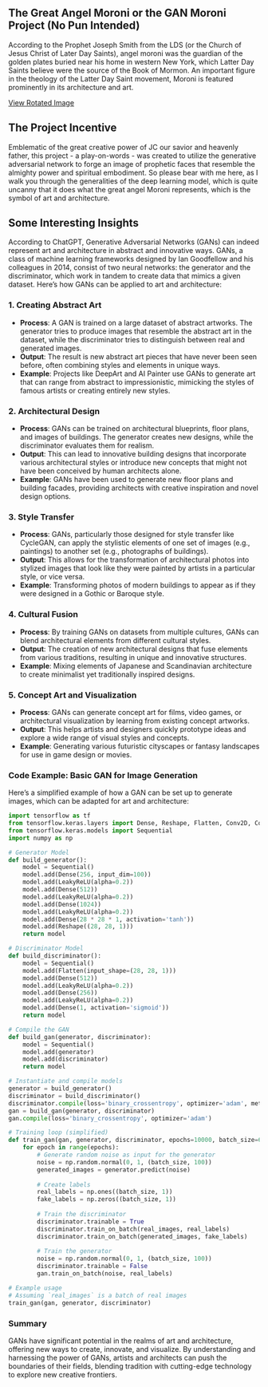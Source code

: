## The Great Angel Moroni or the GAN Moroni Project (No Pun Intended)

According to the Prophet Joseph Smith from the LDS (or the Church of Jesus Christ of Later Day Saints), angel moroni was the guardian of the golden plates buried near his home in western New York, 
which Latter Day Saints believe were the source of the Book of Mormon. An important figure in the theology of the Latter Day Saint movement, Moroni is featured prominently in its architecture and art.

[View Rotated Image](https://shiyis.github.io/gan-moroni/moroni-display.html)


## The Project Incentive

Emblematic of the great creative power of JC our savior and heavenly father, this project - a play-on-words - was created to utilize the generative adversarial network to forge an image of prophetic faces that resemble the almighty power and spiritual embodiment. 
So please bear with me here, as I walk you through the generalities of the deep learning model, which is quite uncanny that it does what the great angel Moroni represents, which is the symbol of art and architecture. 

## Some Interesting Insights

According to ChatGPT, Generative Adversarial Networks (GANs) can indeed represent art and architecture in abstract and innovative ways. GANs, a class of machine learning frameworks designed by Ian Goodfellow and his colleagues in 2014, consist of two neural networks: the generator and the discriminator, which work in tandem to create data that mimics a given dataset. Here’s how GANs can be applied to art and architecture:

### 1. **Creating Abstract Art**
- **Process**: A GAN is trained on a large dataset of abstract artworks. The generator tries to produce images that resemble the abstract art in the dataset, while the discriminator tries to distinguish between real and generated images.
- **Output**: The result is new abstract art pieces that have never been seen before, often combining styles and elements in unique ways.
- **Example**: Projects like DeepArt and AI Painter use GANs to generate art that can range from abstract to impressionistic, mimicking the styles of famous artists or creating entirely new styles.

### 2. **Architectural Design**
- **Process**: GANs can be trained on architectural blueprints, floor plans, and images of buildings. The generator creates new designs, while the discriminator evaluates them for realism.
- **Output**: This can lead to innovative building designs that incorporate various architectural styles or introduce new concepts that might not have been conceived by human architects alone.
- **Example**: GANs have been used to generate new floor plans and building facades, providing architects with creative inspiration and novel design options.

### 3. **Style Transfer**
- **Process**: GANs, particularly those designed for style transfer like CycleGAN, can apply the stylistic elements of one set of images (e.g., paintings) to another set (e.g., photographs of buildings).
- **Output**: This allows for the transformation of architectural photos into stylized images that look like they were painted by artists in a particular style, or vice versa.
- **Example**: Transforming photos of modern buildings to appear as if they were designed in a Gothic or Baroque style.

### 4. **Cultural Fusion**
- **Process**: By training GANs on datasets from multiple cultures, GANs can blend architectural elements from different cultural styles.
- **Output**: The creation of new architectural designs that fuse elements from various traditions, resulting in unique and innovative structures.
- **Example**: Mixing elements of Japanese and Scandinavian architecture to create minimalist yet traditionally inspired designs.

### 5. **Concept Art and Visualization**
- **Process**: GANs can generate concept art for films, video games, or architectural visualization by learning from existing concept artworks.
- **Output**: This helps artists and designers quickly prototype ideas and explore a wide range of visual styles and concepts.
- **Example**: Generating various futuristic cityscapes or fantasy landscapes for use in game design or movies.

### Code Example: Basic GAN for Image Generation
Here’s a simplified example of how a GAN can be set up to generate images, which can be adapted for art and architecture:

```python
import tensorflow as tf
from tensorflow.keras.layers import Dense, Reshape, Flatten, Conv2D, Conv2DTranspose, LeakyReLU
from tensorflow.keras.models import Sequential
import numpy as np

# Generator Model
def build_generator():
    model = Sequential()
    model.add(Dense(256, input_dim=100))
    model.add(LeakyReLU(alpha=0.2))
    model.add(Dense(512))
    model.add(LeakyReLU(alpha=0.2))
    model.add(Dense(1024))
    model.add(LeakyReLU(alpha=0.2))
    model.add(Dense(28 * 28 * 1, activation='tanh'))
    model.add(Reshape((28, 28, 1)))
    return model

# Discriminator Model
def build_discriminator():
    model = Sequential()
    model.add(Flatten(input_shape=(28, 28, 1)))
    model.add(Dense(512))
    model.add(LeakyReLU(alpha=0.2))
    model.add(Dense(256))
    model.add(LeakyReLU(alpha=0.2))
    model.add(Dense(1, activation='sigmoid'))
    return model

# Compile the GAN
def build_gan(generator, discriminator):
    model = Sequential()
    model.add(generator)
    model.add(discriminator)
    return model

# Instantiate and compile models
generator = build_generator()
discriminator = build_discriminator()
discriminator.compile(loss='binary_crossentropy', optimizer='adam', metrics=['accuracy'])
gan = build_gan(generator, discriminator)
gan.compile(loss='binary_crossentropy', optimizer='adam')

# Training loop (simplified)
def train_gan(gan, generator, discriminator, epochs=10000, batch_size=64):
    for epoch in range(epochs):
        # Generate random noise as input for the generator
        noise = np.random.normal(0, 1, (batch_size, 100))
        generated_images = generator.predict(noise)
        
        # Create labels
        real_labels = np.ones((batch_size, 1))
        fake_labels = np.zeros((batch_size, 1))
        
        # Train the discriminator
        discriminator.trainable = True
        discriminator.train_on_batch(real_images, real_labels)
        discriminator.train_on_batch(generated_images, fake_labels)
        
        # Train the generator
        noise = np.random.normal(0, 1, (batch_size, 100))
        discriminator.trainable = False
        gan.train_on_batch(noise, real_labels)

# Example usage
# Assuming `real_images` is a batch of real images
train_gan(gan, generator, discriminator)
```

### Summary
GANs have significant potential in the realms of art and architecture, offering new ways to create, innovate, and visualize. By understanding and harnessing the power of GANs, artists and architects can push the boundaries of their fields, blending tradition with cutting-edge technology to explore new creative frontiers.
